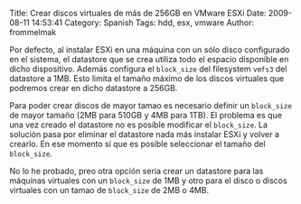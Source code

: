Title: Crear discos virtuales de más de 256GB en VMware ESXi
Date: 2009-08-11 14:53:41
Category: Spanish
Tags: hdd, esx, vmware
Author: frommelmak

Por defecto, al instalar ESXi en una máquina con un sólo disco configurado en el sistema, el datastore que se crea utiliza todo el espacio disponible en dicho dispositivo. Además configura el `block_size` del filesystem `vmfs3` del datastore a 1MB. Esto limita el tamaño máximo de los discos virtuales que podremos crear en dicho datastore a 256GB.

Para poder crear discos de mayor tamao es necesario definir un `block_size` de mayor tamaño (2MB para 510GB y 4MB para 1TB). El problema es que una vez creado el datastore no es posible modificar el `block_size`. La solución pasa por eliminar el datastore nada más instalar ESXi y volver a crearlo. En ese momento sí que es posible seleccionar el tamaño del `block_size`.

No lo he probado, preo otra opción seria crear un datastore para las máquinas virtuales con un `block_size` de 1MB y otro para el disco o discos virtuales con un tamao de `block_size` de 2MB o 4MB.
